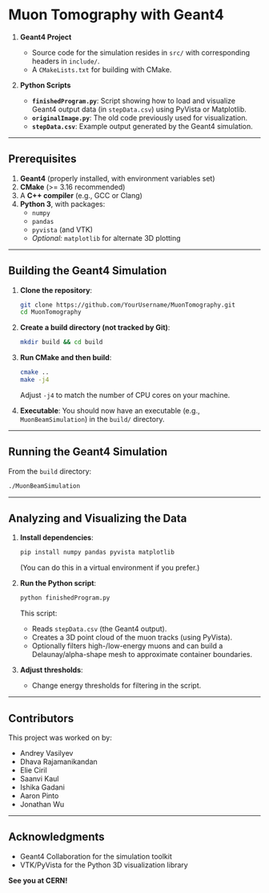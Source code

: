 # Muon Tomography with Geant4

1. **Geant4 Project**  
   - Source code for the simulation resides in `src/` with corresponding headers in `include/`.  
   - A `CMakeLists.txt` for building with CMake.

2. **Python Scripts**  
   - **`finishedProgram.py`**: Script showing how to load and visualize Geant4 output data (in `stepData.csv`) using PyVista or Matplotlib.  
   - **`originalImage.py`**: The old code previously used for visualization.  
   - **`stepData.csv`**: Example output generated by the Geant4 simulation.

---

## Prerequisites

1. **Geant4** (properly installed, with environment variables set)  
2. **CMake** (>= 3.16 recommended)  
3. A **C++ compiler** (e.g., GCC or Clang)  
4. **Python 3**, with packages:  
   - `numpy`  
   - `pandas`  
   - `pyvista` (and VTK)  
   - *Optional:* `matplotlib` for alternate 3D plotting  

---

## Building the Geant4 Simulation

1. **Clone the repository**:
   ```bash
   git clone https://github.com/YourUsername/MuonTomography.git
   cd MuonTomography
   ```

2. **Create a build directory (not tracked by Git)**:
   ```bash
   mkdir build && cd build
   ```

3. **Run CMake and then build**:
   ```bash
   cmake ..
   make -j4
   ```

   Adjust `-j4` to match the number of CPU cores on your machine.

4. **Executable**: You should now have an executable (e.g., `MuonBeamSimulation`) in the `build/` directory.

---

## Running the Geant4 Simulation

From the `build` directory:
```bash
./MuonBeamSimulation
```

---

## Analyzing and Visualizing the Data

1. **Install dependencies**:
   ```bash
   pip install numpy pandas pyvista matplotlib
   ```

   (You can do this in a virtual environment if you prefer.)

2. **Run the Python script**:
   ```bash
   python finishedProgram.py
   ```

   This script:
   - Reads `stepData.csv` (the Geant4 output).
   - Creates a 3D point cloud of the muon tracks (using PyVista).
   - Optionally filters high-/low-energy muons and can build a Delaunay/alpha-shape mesh to approximate container boundaries.

3. **Adjust thresholds**:
   - Change energy thresholds for filtering in the script. 

---
## Contributors

This project was worked on by:
- Andrey Vasilyev
- Dhava Rajamanikandan   
- Elie Ciril  
- Saanvi Kaul  
- Ishika Gadani  
- Aaron Pinto   
- Jonathan Wu
---

## Acknowledgments

- Geant4 Collaboration for the simulation toolkit  
- VTK/PyVista for the Python 3D visualization library  

**See you at CERN!**
